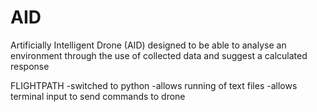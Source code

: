 # AID
Artificially Intelligent Drone (AID) designed to be able to analyse an environment through the use of collected data and suggest a calculated response

FLIGHTPATH
-switched to python
-allows running of text files
-allows terminal input to send commands to drone
